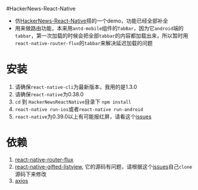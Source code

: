 #HackerNews-React-Native

* 仿[HackerNews-React-Native](https://github.com/iSimar/HackerNews-React-Native)搭的一个demo，功能已经全部补全
* 用来做路由功能，本来用`antd-mobile`组件的`TabBar`，因为它`android`端的`tabbar`，第一次加载的时候会把全部`tabbar`的内容都加载出来，所以暂时用`react-native-router-flux`的`tabbar`来解决延迟加载的问题

# 安装
1. 请确保`react-native-cli`为最新版本，我用的是1.3.0
2. 请确保`react-native`为0.38.0
3. `cd` 到 `HackerNewsReactNative`目录下 `npm install`
4. `react-native run-ios`或者`react-native run-android`
5. `react-native`为0.39.0以上有可能报红屏，请看这个[issues](https://github.com/facebook/react-native/issues/11384)

# 依赖
1. [react-native-router-flux](https://github.com/aksonov/react-native-router-flux)
2. [react-native-gifted-listview](https://github.com/FaridSafi/react-native-gifted-listview), 它的源码有问题，请根据这个[issues](https://github.com/FaridSafi/react-native-gifted-listview/pull/74)自己`clone`源码下来修改
3. [axios](https://github.com/mzabriskie/axios)